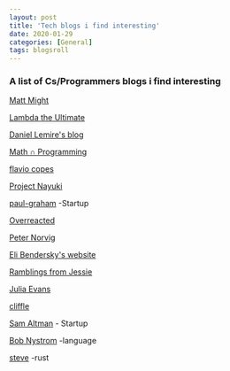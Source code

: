 ```yaml
---
layout: post
title: 'Tech blogs i find interesting'
date: 2020-01-29
categories: [General]
tags: blogsroll
---
```



### **A list of Cs/Programmers blogs i find interesting**


[Matt Might](http://matt.might.net/)

[Lambda the Ultimate](http://lambda-the-ultimate.org/)

[Daniel Lemire's blog](https://lemire.me/blog/)

[Math ∩ Programming](https://jeremykun.com/)

[flavio copes](https://flaviocopes.com/)

[Project Nayuki](https://www.nayuki.io/)

[paul-graham](http://www.paulgraham.com/index.html) -Startup 

[Overreacted](https://overreacted.io/)

[Peter Norvig](http://norvig.com/)

[Eli Bendersky's website](https://eli.thegreenplace.net/)

[Ramblings from Jessie](https://blog.jessfraz.com/)

[Julia Evans](https://jvns.ca/)

[cliffle](http://cliffle.com/)

[Sam Altman](https://blog.samaltman.com/) - Startup

[Bob Nystrom](http://journal.stuffwithstuff.com/) -language

[steve](https://steveklabnik.com/) -rust

